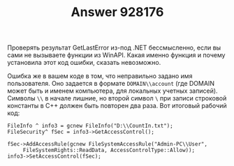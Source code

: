 ﻿---
title: "Answer 928176"
se.owner.user_id: 240512
se.owner.display_name: "MSDN.WhiteKnight"
se.owner.link: "https://ru.stackoverflow.com/users/240512/msdn-whiteknight"
se.answer_id: 928176
se.question_id: 928164
se.post_type: answer
se.score: 1
se.is_accepted: True
---
<p>Проверять результат GetLastError из-под .NET бессмысленно, если вы сами не вызываете функции из WinAPI. Какая именно функция и почему установила этот код ошибки, сказать невозможно. </p>

<p>Ошибка же в вашем коде в том, что неправильно задано имя пользователя. Оно задается в формате <code>DOMAIN\\account</code> (где DOMAIN может быть и именем компьютера, для локальных учетных записей). Символы <code>\\</code> в начале лишние, но второй символ <code>\</code> при записи строковой константы в С++ должен быть повторен два раза. Вот итоговый рабочий код:</p>

<pre><code>FileInfo ^ info3 = gcnew FileInfo("D:\\CountIn.txt");
FileSecurity^ fSec = info3-&gt;GetAccessControl();

fSec-&gt;AddAccessRule(gcnew FileSystemAccessRule("Admin-PC\\User", 
     FileSystemRights::ReadData, AccessControlType::Allow));
info3-&gt;SetAccessControl(fSec);
</code></pre>
